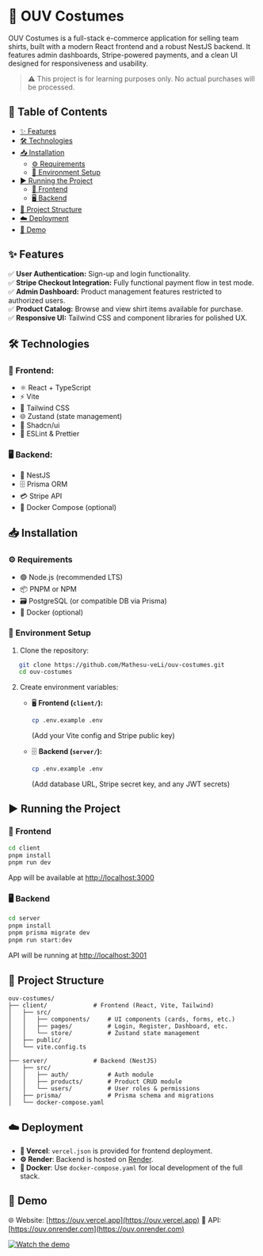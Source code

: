 
# 👕 OUV Costumes

OUV Costumes is a full-stack e-commerce application for selling team shirts, built with a modern React frontend and a robust NestJS backend. It features admin dashboards, Stripe-powered payments, and a clean UI designed for responsiveness and usability.

> ⚠️ This project is for learning purposes only. No actual purchases will be processed.

## 📜 Table of Contents

- [✨ Features](#-features)
- [🛠 Technologies](#-technologies)
- [📥 Installation](#-installation)
  - [⚙ Requirements](#-requirements)
  - [📑 Environment Setup](#-environment-setup)
- [▶️ Running the Project](#-running-the-project)
  - [🎨 Frontend](#-frontend)
  - [🖥 Backend](#-backend)
- [📂 Project Structure](#-project-structure)
- [☁️ Deployment](#-deployment)
- [🎥 Demo](#-demo)

## ✨ Features

✅ **User Authentication:** Sign-up and login functionality.  
✅ **Stripe Checkout Integration:** Fully functional payment flow in test mode.  
✅ **Admin Dashboard:** Product management features restricted to authorized users.  
✅ **Product Catalog:** Browse and view shirt items available for purchase.  
✅ **Responsive UI:** Tailwind CSS and component libraries for polished UX.  

## 🛠 Technologies

### 🎨 Frontend:
- ⚛️ React + TypeScript
- ⚡ Vite
- 🎨 Tailwind CSS
- 🌐 Zustand (state management)
- 🧩 Shadcn/ui
- 🧹 ESLint & Prettier

### 🖥 Backend:
- 🚀 NestJS
- 🗄 Prisma ORM
- 💳 Stripe API
- 🐳 Docker Compose (optional)

## 📥 Installation

### ⚙ Requirements

- 🟢 Node.js (recommended LTS)
- 📦 PNPM or NPM
- 🗃 PostgreSQL (or compatible DB via Prisma)
- 🐳 Docker (optional)

### 📑 Environment Setup

1. Clone the repository:
```bash
   git clone https://github.com/Mathesu-veLi/ouv-costumes.git
   cd ouv-costumes
```

2. Create environment variables:

   * 🖥 **Frontend (`client/`):**

     ```bash
     cp .env.example .env
     ```

     (Add your Vite config and Stripe public key)

   * 🗄 **Backend (`server/`):**

     ```bash
     cp .env.example .env
     ```

     (Add database URL, Stripe secret key, and any JWT secrets)

## ▶️ Running the Project

### 🎨 Frontend

```bash
cd client
pnpm install
pnpm run dev
```

App will be available at [http://localhost:3000](http://localhost:3000)

### 🖥 Backend

```bash
cd server
pnpm install
pnpm prisma migrate dev
pnpm run start:dev
```

API will be running at [http://localhost:3001](http://localhost:3001)

## 📂 Project Structure

```
ouv-costumes/
├── client/             # Frontend (React, Vite, Tailwind)
│   ├── src/
│   │   ├── components/     # UI components (cards, forms, etc.)
│   │   ├── pages/          # Login, Register, Dashboard, etc.
│   │   └── store/          # Zustand state management
│   ├── public/
│   └── vite.config.ts
│
├── server/             # Backend (NestJS)
│   ├── src/
│   │   ├── auth/           # Auth module
│   │   ├── products/       # Product CRUD module
│   │   └── users/          # User roles & permissions
│   ├── prisma/             # Prisma schema and migrations
│   └── docker-compose.yaml
```

## ☁️ Deployment

* **🔧 Vercel**: `vercel.json` is provided for frontend deployment.
* **⚙️ Render**: Backend is hosted on [Render](https://render.com/).
* **🐳 Docker**: Use `docker-compose.yaml` for local development of the full stack.

## 🎥 Demo

🌐 Website: [https://ouv.vercel.app](https://ouv.vercel.app)
🔗 API: [https://ouv.onrender.com](https://ouv.onrender.com)

[![Watch the demo](https://img.youtube.com/vi/video_link/0.jpg)](https://www.youtube.com/watch?v=video_link)
